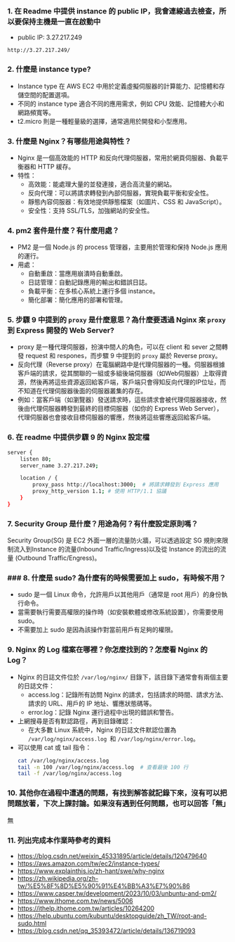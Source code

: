 ### 1. 在 Readme 中提供 instance 的 public IP，我會連線過去檢查，所以要保持主機是一直在啟動中
- public IP: 3.27.217.249
```
http://3.27.217.249/
```

### 2. 什麼是 instance type?
- Instance type 在 AWS EC2 中用於定義虛擬伺服器的計算能力、記憶體和存儲空間的配置選項。
- 不同的 instance type 適合不同的應用需求，例如 CPU 效能、記憶體大小和網路頻寬等。
- t2.micro 則是一種輕量級的選擇，通常適用於開發和小型應用。

### 3. 什麼是 Nginx？有哪些用途與特性？
- Nginx 是一個高效能的 HTTP 和反向代理伺服器，常用於網頁伺服器、負載平衡器和 HTTP 緩存。
- 特性：
    - 高效能：能處理大量的並發連接，適合高流量的網站。
    - 反向代理：可以將請求轉發到內部伺服器，實現負載平衡和安全性。
    - 靜態內容伺服器：有效地提供靜態檔案（如圖片、CSS 和 JavaScript）。
    - 安全性：支持 SSL/TLS，加強網站的安全性。

### 4. pm2 套件是什麼？有什麼用處？
- PM2 是一個 Node.js 的 process 管理器，主要用於管理和保持 Node.js 應用的運行。
- 用處：
    - 自動重啟：當應用崩潰時自動重啟。
    - 日誌管理：自動記錄應用的輸出和錯誤日誌。
    - 負載平衡：在多核心系統上運行多個 instance。
    - 簡化部署：簡化應用的部署和管理。

### 5. 步驟 9 中提到的 `proxy` 是什麼意思？為什麼要透過 Nginx 來 `proxy` 到 Express 開發的 Web Server?
- proxy 是一種代理伺服器，扮演中間人的角色，可以在 client 和 sever 之間轉發 request 和 respones，而步驟 9 中提到的 `proxy` 屬於 Reverse proxy。
- 反向代理（Reverse proxy）在電腦網路中是代理伺服器的一種。伺服器根據客戶端的請求，從其關聯的一組或多組後端伺服器（如Web伺服器）上取得資源，然後再將這些資源返回給客戶端，客戶端只會得知反向代理的IP位址，而不知道在代理伺服器後面的伺服器叢集的存在。
- 例如：當客戶端（如瀏覽器）發送請求時，這些請求會被代理伺服器接收，然後由代理伺服器轉發到最終的目標伺服器（如你的 Express Web Server），代理伺服器也會接收目標伺服器的響應，然後將這些響應返回給客戶端。


### 6. 在 readme 中提供步驟 9 的 Nginx 設定檔
```bash
server {
    listen 80;
    server_name 3.27.217.249;

    location / {
        proxy_pass http://localhost:3000;  # 將請求轉發到 Express 應用
        proxy_http_version 1.1; # 使用 HTTP/1.1 協議
    }
}
```
### 7. Security Group 是什麼？用途為何？有什麼設定原則嗎？
Security Group(SG) 是 EC2 外面一層的流量防火牆，可以透過設定 SG 規則來限制流入到Instance 的流量(Inbound Traffic/Ingress)以及從 Instance 的流出的流量 (Outbound Traffic/Engress)。

### ### 8. 什麼是 sudo? 為什麼有的時候需要加上 sudo，有時候不用？
- sudo 是一個 Linux 命令，允許用戶以其他用戶（通常是 root 用戶）的身份執行命令。
- 當需要執行需要高權限的操作時（如安裝軟體或修改系統設置），你需要使用 sudo。
- 不需要加上 sudo 是因為該操作對當前用戶有足夠的權限。

### 9. Nginx 的 Log 檔案在哪裡？你怎麼找到的？怎麼看 Nginx 的 Log？
- Nginx 的日誌文件位於 `/var/log/nginx/` 目錄下，該目錄下通常會有兩個主要的日誌文件：
    - access.log：記錄所有訪問 Nginx 的請求，包括請求的時間、請求方法、請求的 URL、用戶的 IP 地址、響應狀態碼等。
    - error.log：記錄 Nginx 運行過程中出現的錯誤和警告。
- 上網搜尋是否有默認路徑，再到目錄確認：
    - 在大多數 Linux 系統中，Nginx 的日誌文件默認位置為 `/var/log/nginx/access.log `和 `/var/log/nginx/error.log`。
- 可以使用 cat 或 tail 指令：
    ```bash
    cat /var/log/nginx/access.log
    tail -n 100 /var/log/nginx/access.log  # 查看最後 100 行
    tail -f /var/log/nginx/access.log
    ```


### 10. 其他你在過程中遭遇的問題，有找到解答就記錄下來，沒有可以把問題放著，下次上課討論。如果沒有遇到任何問題，也可以回答「無」
無

### 11. 列出完成本作業時參考的資料
- https://blog.csdn.net/weixin_45331895/article/details/120479640
- https://aws.amazon.com/tw/ec2/instance-types/
- https://www.explainthis.io/zh-hant/swe/why-nginx
- https://zh.wikipedia.org/zh-tw/%E5%8F%8D%E5%90%91%E4%BB%A3%E7%90%86
- https://www.casper.tw/development/2023/10/03/unbuntu-and-pm2/
- https://www.ithome.com.tw/news/5006
- https://ithelp.ithome.com.tw/articles/10264200
- https://help.ubuntu.com/kubuntu/desktopguide/zh_TW/root-and-sudo.html
- https://blog.csdn.net/qq_35393472/article/details/136719093
